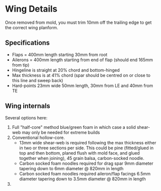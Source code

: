 # Wing Details

Once removed from mold, you must trim 10mm off the trailing edge to get the correct wing planform.

## Specifications
* Flaps = 400mm length starting 30mm from root
* Ailerons = 400mm length starting from end of flap (should end 165mm from tip)
* Hingeline is straight at 20% chord and bottom-hinged
* Max thickness is at 41% chord (spar should be centred on or close to this line and sweep back)
* Hard-points 23mm wide 50mm length, 30mm from LE and 40mm from TE

## Wing internals
Several options here:
1. Full "half-core" method blue/green foam in which case a solid shear-web may only be needed for extreme builds
2. Conventional hollow-core. 
   * 13mm wide shear-web is required following the max thickness either in two or three sections per side. This could be pine (fitted/glued in top and then bottom, planed flush with mold face, and glued together when joining), 45 grain balsa, carbon-socked noodle.
   * Carbon socked foam noodles required for drag spar 9mm diameter tapering down to 6mm diameter @ 820mm in length
   * Carbon socked foam noodles required aileron/flap facings 6.5mm diameter tapering down to 3.5mm diameter @ 820mm in length
3. 

